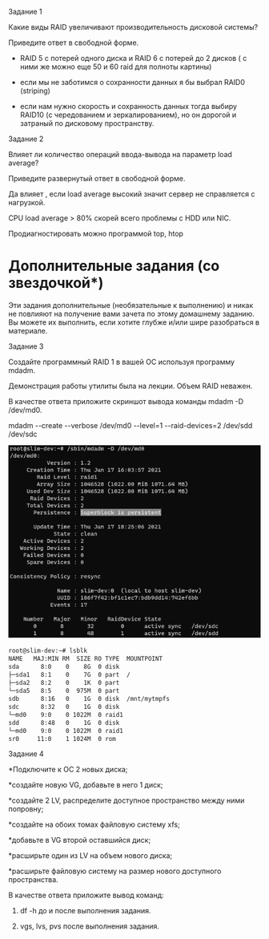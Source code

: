 Задание 1

Какие виды RAID увеличивают производительность дисковой системы?

Приведите ответ в свободной форме.

* RAID 5 c потерей одного диска и RAID 6 с потерей до 2 дисков ( с ними же можно еще 50 и 60 raid для полноты картины)

* если мы не заботимся о сохранности данных я бы выбрал RAID0 (striping)

* если нам нужно скорость и сохранность данных тогда выбиру RAID10 (с чередованием и зеркалированием), но он дорогой и затраный по дисковому пространству.

Задание 2

Влияет ли количество операций ввода-вывода на параметр load average?

Приведите развернутый ответ в свободной форме.

Да влияет , если load average высокий значит сервер не справляется с нагрузкой.

CPU load average > 80% скорей всего проблемы с HDD или NIC.

Продиагностировать можно программой top, htop

<h1>Дополнительные задания (со звездочкой*)</h1>

Эти задания дополнительные (необязательные к выполнению) и никак не повлияют на получение вами зачета по этому домашнему заданию. Вы можете их выполнить, если хотите глубже и/или шире разобраться в материале.

Задание 3

Создайте программный RAID 1 в вашей ОС используя программу mdadm.

Демонстрация работы утилиты была на лекции. Объем RAID неважен.

В качестве ответа приложите скриншот вывода команды mdadm -D /dev/md0.

   mdadm --create --verbose /dev/md0 --level=1  --raid-devices=2 /dev/sdd /dev/sdc

![alt tag](https://github.com/avo1yanskiy/slin-homeworks/blob/main/image/Screenshot_11.png " RAID")


```
root@slim-dev:~# lsblk
NAME   MAJ:MIN RM  SIZE RO TYPE  MOUNTPOINT
sda      8:0    0    8G  0 disk
├─sda1   8:1    0    7G  0 part  /
├─sda2   8:2    0    1K  0 part
└─sda5   8:5    0  975M  0 part
sdb      8:16   0    1G  0 disk  /mnt/mytmpfs
sdc      8:32   0    1G  0 disk
└─md0    9:0    0 1022M  0 raid1
sdd      8:48   0    1G  0 disk
└─md0    9:0    0 1022M  0 raid1
sr0     11:0    1 1024M  0 rom

```
Задание 4

*Подключите к ОС 2 новых диска;

*создайте новую VG, добавьте в него 1 диск;

*создайте 2 LV, распределите доступное пространство между ними попровну;

*создайте на обоих томах файловую систему xfs;

*добавьте в VG второй оставшийся диск;

*расширьте один из LV на объем нового диска;

*расширьте файловую систему на размер нового доступного пространства.

В качестве ответа приложите вывод команд:

1) df -h до и после выполнения задания.

2) vgs, lvs, pvs после выполнения задания.